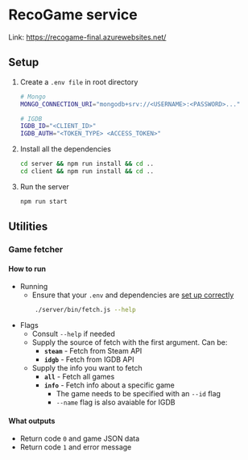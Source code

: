 # RecoGame service

Link: https://recogame-final.azurewebsites.net/

## Setup

1. Create a `.env file` in root directory
    ```bash
    # Mongo
    MONGO_CONNECTION_URI="mongodb+srv://<USERNAME>:<PASSWORD>..."

    # IGDB
    IGDB_ID="<CLIENT_ID>"
    IGDB_AUTH="<TOKEN_TYPE> <ACCESS_TOKEN>"
    ```
2. Install all the dependencies
    ```bash
    cd server && npm run install && cd ..
    cd client && npm run install && cd ..
    ```
3. Run the server
    ```bash
    npm run start
    ```

## Utilities

### Game fetcher

#### How to run

- Running
    - Ensure that your `.env` and dependencies are [set up correctly](#-setup)
    ```bash
        ./server/bin/fetch.js --help
    ```
- Flags
    - Consult `--help` if needed
    - Supply the source of fetch with the first argument. Can be:
        - **`steam`** - Fetch from Steam API
        - **`idgb`** - Fetch from IGDB API
    - Supply the info you want to fetch
        - **`all`** - Fetch all games
        - **`info`** - Fetch info about a specific game
            - The game needs to be specified with an `--id` flag
            - `--name` flag is also avaiable for IGDB

#### What outputs

- Return code `0` and game JSON data
- Return code `1` and error message

